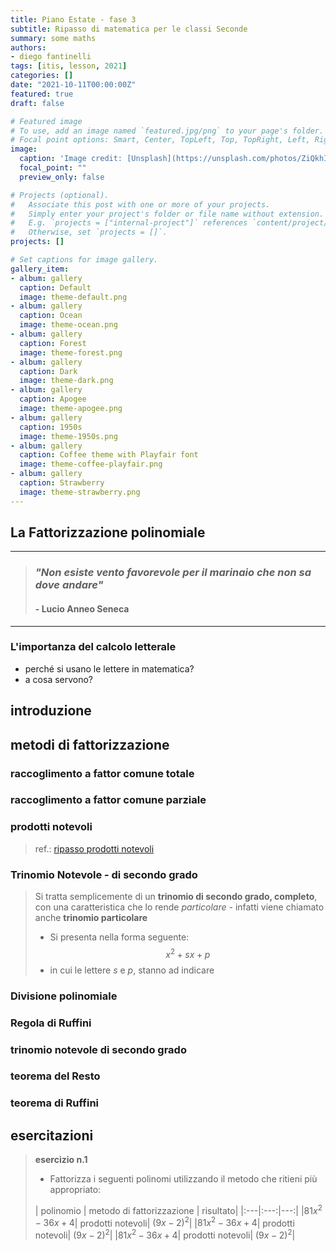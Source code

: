 ```yaml
---
title: Piano Estate - fase 3
subtitle: Ripasso di matematica per le classi Seconde
summary: some maths
authors:
- diego fantinelli
tags: [itis, lesson, 2021]
categories: []
date: "2021-10-11T00:00:00Z"
featured: true
draft: false

# Featured image
# To use, add an image named `featured.jpg/png` to your page's folder.
# Focal point options: Smart, Center, TopLeft, Top, TopRight, Left, Right, BottomLeft, Bottom, BottomRight
image:
  caption: 'Image credit: [Unsplash](https://unsplash.com/photos/ZiQkhI7417A)'
  focal_point: ""
  preview_only: false

# Projects (optional).
#   Associate this post with one or more of your projects.
#   Simply enter your project's folder or file name without extension.
#   E.g. `projects = ["internal-project"]` references `content/project/deep-learning/index.md`.
#   Otherwise, set `projects = []`.
projects: []

# Set captions for image gallery.
gallery_item:
- album: gallery
  caption: Default
  image: theme-default.png
- album: gallery
  caption: Ocean
  image: theme-ocean.png
- album: gallery
  caption: Forest
  image: theme-forest.png
- album: gallery
  caption: Dark
  image: theme-dark.png
- album: gallery
  caption: Apogee
  image: theme-apogee.png
- album: gallery
  caption: 1950s
  image: theme-1950s.png
- album: gallery
  caption: Coffee theme with Playfair font
  image: theme-coffee-playfair.png
- album: gallery
  caption: Strawberry
  image: theme-strawberry.png
---
```


## La Fattorizzazione polinomiale

---

>### *"Non esiste vento favorevole per il marinaio che non sa dove andare"*
>
>#### - Lucio Anneo Seneca

---

### L'importanza del calcolo letterale

- perché si usano le lettere in matematica?
- a cosa servono?

## introduzione

## metodi di fattorizzazione

### raccoglimento a fattor comune totale

### raccoglimento a fattor comune parziale

### prodotti notevoli

> ref.: [ripasso prodotti notevoli](prodotti_notevoli.pdf)

### Trinomio Notevole - di secondo grado

> Si tratta semplicemente di un **trinomio di secondo grado, completo**, con una caratteristica che lo rende *particolare* - infatti viene chiamato anche **trinomio particolare**
>
> - Si presenta nella forma seguente:
> $$x^2 + sx+p$$
> - in cui le lettere $s$ e $p$, stanno ad indicare  

### Divisione polinomiale

### Regola di Ruffini

### trinomio notevole di secondo grado

### teorema del Resto

### teorema di Ruffini

## esercitazioni

>**esercizio n.1**
>
>- Fattorizza i seguenti polinomi utilizzando il metodo che ritieni più appropriato:
>
>| polinomio | metodo di fattorizzazione | risultato|
|:---|:---:|---:|
|$81x^2 -36x + 4$| prodotti notevoli| $(9x-2)^2$|
|$81x^2 -36x + 4$| prodotti notevoli| $(9x-2)^2$|
|$81x^2 -36x + 4$| prodotti notevoli| $(9x-2)^2$|
